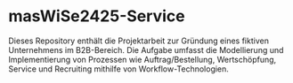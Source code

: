 # masWiSe2425-Service
Dieses Repository enthält die Projektarbeit zur Gründung eines fiktiven Unternehmens im B2B-Bereich. Die Aufgabe umfasst die Modellierung und Implementierung von Prozessen wie Auftrag/Bestellung, Wertschöpfung, Service und Recruiting mithilfe von Workflow-Technologien.
